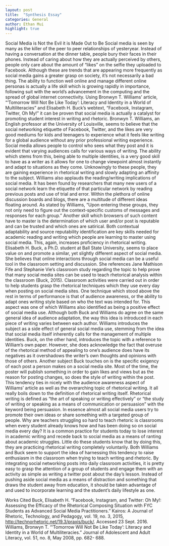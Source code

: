 ```yaml
---
layout: post
title:  "Synthesis Essay"
categories: General
author: Ethan Mui
highlight: true
---
```


Social Media is Not the Evil it is Made Out to Be
	Social media is seen by many as the killer of the peer to peer relationships of yesteryear. Instead of having a conversation at the dinner table, people bury their faces in their phones. Instead of caring about how they are actually perceived by others, people only care about the amount of “likes” on the selfie they uploaded to Facebook. Although these are trends that are appearing more frequently as social media gains a greater grasp on society, it’s not necessarily a bad thing. The ability to function well online and manage different online personas is actually a life skill which is growing rapidly in importance, following suit with the world’s advancement in the computing and the spread of global internet connectivity. Using Bronwyn T. Williams’ article, “‘Tomorrow Will Not Be Like Today’: Literacy and Identity in a World of Multiliteracies” and Elisabeth H. Buck’s webtext, “Facebook, Instagram, Twitter, Oh My!” it can be proven that social media is actually a catalyst for promoting student interest in writing and rhetoric. 
	Bronwyn T. Williams, an English professor at the University of Louisville, seems to believe that the social networking etiquette of Facebook, Twitter, and the likes are very good mediums for kids and teenagers to experience what it feels like writing for a global audience without any prior professional writing experience. Social media allows people to control who sees what they post and it is evident that varying audiences calls for various ways of writing. The ability which stems from this, being able to multiple identities, is a very good skill to have as a writer as it allows for one to change viewpoint almost instantly and adapt to situations as they come. Unknowingly to these people, they are gaining experience in rhetorical writing and slowly adapting an affinity to the subject.
	Williams also applauds the reading/writing implications of social media. It has been found by researchers that many new users of a social network learn the etiquette of that particular network by reading previous posts and use of trial and error. Within the plethora of online discussion boards and blogs, there are a multitude of different ideas floating around. As stated by Williams, “Upon entering these groups, they not only need to figure out the context-specific customs of messages and responses for each group.” Another skill which browsers of such content have to master is the determination of which user and/or post is reputable and can be trusted and which ones are satirical. Both contextual adaptability and source reputability identification are key skills needed for academic reading and writing which people are learning to master using social media. This, again, increases proficiency in rhetorical writing.
	Elisabeth H. Buck, a Ph.D. student at Ball State University, seems to place value on and promote a similar, yet slightly different aspect of social media. She believes that online interactions through social media can be a useful tool in the classroom setting and discussion. She references Jane Mathison Fife and Stephanie Vie’s classroom study regarding the topic to help prove that many social media sites can be used to teach rhetorical analysis within the classroom (Buck, 2015). Classroom activities were carried out in order to help students grasp the rhetorical techniques which they use every day when posting on social media sites. One technique which stood above the rest in terms of performance is that of audience awareness, or the ability to adapt ones writing style based on who the text was intended for. This aspect was one of which Williams also identified as being a positive effect of social media use. 
Although both Buck and Williams do agree on the same general idea of audience adaptation, the way this idea is introduced in each piece of writing varies between each author. Williams introduces the subject as a side effect of general social media use, stemming from the idea that social media itself inherently calls for the management of multiple identities. Buck, on the other hand, introduces the topic with a reference to William’s own paper. However, she does acknowledge the fact that overuse of the rhetorical method of appealing to one’s audience does have its negatives as it overshadows the writer’s own thoughts and opinions with those of others.
	   Another subject Buck touches on is the specific exigency of each post a person makes on a social media site. Most of the time, the poster will publish something in order to gain likes and views but as the reason for posting changes, so does the style of writing within the post. This tendency ties in nicely with the audience awareness aspect of Williams’ article as well as the overarching topic of rhetorical writing. It all really boils down to the definition of rhetorical writing itself. Rhetorical writing is defined as “the art of speaking or writing effectively” or “the study of writing or speaking as a means of communication or persuasion” with the keyword being persuasion. In essence almost all social media users try to promote their own ideas or share something with a targeted group of people. Why are teachers struggling so hard to teach rhetoric is classrooms when every student already knows how and has been doing so on social media every day?
	It is a common practice for students today to lose interest in academic writing and recede back to social media as a means of ranting about academic struggles. Little do these students know that by doing this, they are practicing rhetorical writing completely voluntarily. Both Williams and Buck seem to support the idea of harnessing this tendency to raise enthusiasm in the classroom when trying to teach writing and rhetoric. By integrating social networking posts into daily classroom activities, it is pretty easy to grasp the attention of a group of students and engage them with an activity as simple as writing a twitter post about the day’s lesson. Instead of pushing aside social media as a means of distraction and something that draws the student away from education, it should be taken advantage of and used to incorporate learning and the student’s daily lifestyle as one.  















Works Cited
Buck, Elisabeth H. “Facebook, Instagram, and Twitter: Oh My!: Assessing the Efficacy of the 
Rhetorical Composing Situation with FYC Students as Advanced Social Media Practitioners.” Kairos: A Journal of Rhetoric, Technology, and Pedagogy, vol. 19, no. 3, 2015, 
http://technorhetoric.net/19.3/praxis/buck/. Accessed 23 Sept. 2016.
Williams, Bronwyn T. “‘Tomorrow Will Not Be Like Today’: Literacy and Identity in a World of 
Multiliteracies.” Journal of Adolescent and Adult Literacy, vol. 51, no. 8, May 2008, pp. 682-
688.

